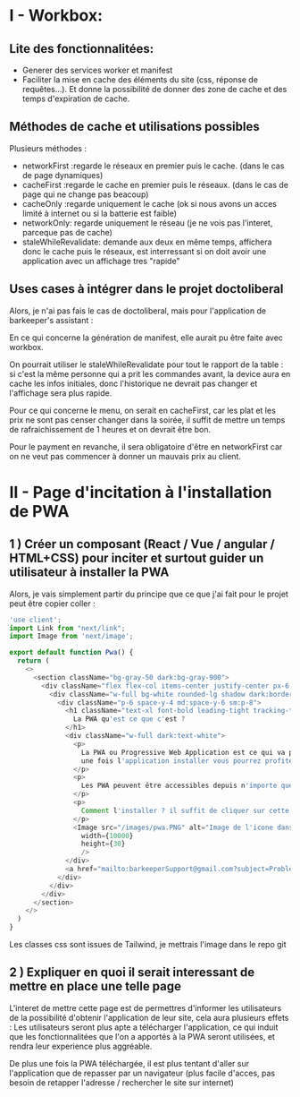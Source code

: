 # I - Workbox:

## Lite des fonctionnalitées:

- Generer des services worker et manifest
- Faciliter la mise en cache des éléments du site (css, réponse de requêtes...). Et donne la possibilité de donner des zone de cache et des temps d'expiration de cache.

## Méthodes de cache et utilisations possibles

Plusieurs méthodes : 
- networkFirst :regarde le réseaux en premier puis le cache. (dans le cas de page dynamiques)
- cacheFirst :regarde le cache en premier puis le réseaux. (dans le cas de page qui ne change pas beacoup)
- cacheOnly :regarde uniquement le cache (ok si nous avons un acces limité à internet ou si la batterie est faible)
- networkOnly: regarde uniquement le réseau (je ne vois pas l'interet, parceque pas de cache)
- staleWhileRevalidate: demande aux deux en même temps, affichera donc le cache puis le réseaux, est interressant si on doit avoir une application avec un affichage tres "rapide"

## Uses cases à intégrer dans le projet doctoliberal

Alors, je n'ai pas fais le cas de doctoliberal, mais pour l'application de barkeeper's assistant :

En ce qui concerne la génération de manifest, elle aurait pu être faite avec workbox.

On pourrait utiliser le staleWhileRevalidate pour tout le rapport de la table : si c'est la même personne qui a prit les commandes avant, la device aura en cache les infos initiales, donc l'historique ne devrait pas changer et l'affichage sera plus rapide.

Pour ce qui concerne le menu, on serait en cacheFirst, car les plat et les prix ne sont pas censer changer dans la soirée, il suffit de mettre un temps de rafraichissement de 1 heures et on devrait être bon.

Pour le payment en revanche, il sera obligatoire d'être en networkFirst car on ne veut pas commencer à donner un mauvais prix au client.

 
# II - Page d'incitation à l'installation de PWA
 
## 1 ) Créer un composant (React / Vue / angular / HTML+CSS) pour inciter et surtout guider un utilisateur à installer la PWA

Alors, je vais simplement partir du principe que ce que j'ai fait pour le projet peut être copier coller :

```javaSCRIPT
'use client';
import Link from "next/link";
import Image from 'next/image';

export default function Pwa() {
  return (
    <>      
      <section className="bg-gray-50 dark:bg-gray-900">
        <div className="flex flex-col items-center justify-center px-6 py-8 mx-auto md:h-screen lg:py-0">
          <div className="w-full bg-white rounded-lg shadow dark:border md:mt-0 sm:max-w-md xl:p-0 dark:bg-gray-800 dark:border-gray-700">
            <div className="p-6 space-y-4 md:space-y-6 sm:p-8">
              <h1 className="text-xl font-bold leading-tight tracking-tight text-gray-900 md:text-2xl dark:text-white">
                La PWA qu'est ce que c'est ?
              </h1>
              <div className="w-full dark:text-white">   
                <p>
                  La PWA ou Progressive Web Application est ce qui va permettre d'installer votre application sur votre appareil pour pouvoir simplement avoir un raccourci sur votre bureau sur ordinateur, mais surtout pour avoir l'application sur vos mobiles et tablettes.
                  une fois l'application installer vous pourrez profiter de fonctionnalité que vous n'aviez pas sur le site : utilisation nfc, vibrations, notifications push etc ...
                </p>
                <p>
                  Les PWA peuvent être accessibles depuis n'importe quel navigateur de smartphone, que ce soit sur Android ou IOS.
                </p>
                <p>
                  Comment l'installer ? il suffit de cliquer sur cette icone dans la barre d'URL du site : 
                </p>
                <Image src="/images/pwa.PNG" alt="Image de l'icone dans la barre d'URL" 
                  width={10000}
                  height={30}
                  />
              </div>  
              <a href="mailto:barkeeperSupport@gmail.com?subject=Problème sur la page pwa&body=Veuillez expliquer le problème et fournir un scénario dans le corps du mail">Signaler un problème</a>                
            </div>
          </div>
        </div>
      </section>
    </>
  )
}
```
Les classes css sont issues de Tailwind, je mettrais l'image dans le repo git


## 2 ) Expliquer en quoi il serait interessant de mettre en place une telle page

L'interet de mettre cette page est de permettres d'informer les utilisateurs de la possibilité d'obtenir l'application de leur site, cela aura plusieurs effets : Les utilisateurs seront plus apte a télécharger l'application, ce qui induit que les fonctionnalitées que l'on a apportés à la PWA seront utilisées, et rendra leur experience plus aggréable. 

De plus une fois la PWA téléchargée, il est plus tentant d'aller sur l'application que de repasser par un navigateur (plus facile d'acces, pas besoin de retapper l'adresse / rechercher le site sur internet)

